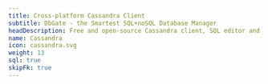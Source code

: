 ```yaml
---
title: Cross-platform Cassandra Client
subtitle: DbGate - the Smartest SQL+noSQL Database Manager
headDescription: Free and open-source Cassandra client, SQL editor and database manager. Desktop app in Linux, Windows, MacOS and web app in Docker.
name: Cassandra
icon: cassandra.svg
weight: 13
sql: true
skipFk: true
---
```

